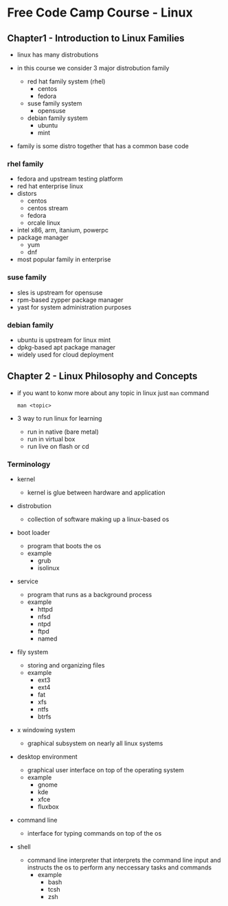 # Free Code Camp Course - Linux

## Chapter1 - Introduction to Linux Families

- linux has many distrobutions

- in this course we consider 3 major distrobution family
  - red hat family system (rhel)
    - centos
    - fedora
  - suse family system
    - opensuse
  - debian family system
    - ubuntu
    - mint

- family is some distro together that has a common base code

### rhel family

- fedora and upstream testing platform
- red hat enterprise linux
- distors
  - centos
  - centos stream
  - fedora
  - orcale linux
- intel x86, arm, itanium, powerpc
- package manager
  - yum
  - dnf
- most popular family in enterprise

### suse family

- sles is upstream for opensuse
- rpm-based zypper package manager
- yast for system administration purposes

### debian family

- ubuntu is upstream for linux mint
- dpkg-based apt package manager
- widely used for cloud deployment

## Chapter 2 - Linux Philosophy and Concepts

- if you want to konw more about any topic in linux just `man` command

    ```shell
    man <topic>
    ```

- 3 way to run linux for learning
  - run in native (bare metal)
  - run in virtual box
  - run live on flash or cd

### Terminology

- kernel
  - kernel is glue between hardware and application

- distrobution
  - collection of software making up a linux-based os

- boot loader
  - program that boots the os
  - example
    - grub
    - isolinux

- service
  - program that runs as a background process
  - example
    - httpd
    - nfsd
    - ntpd
    - ftpd
    - named

- fily system
  - storing and organizing files
  - example
    - ext3
    - ext4
    - fat
    - xfs
    - ntfs
    - btrfs

- x windowing system
  - graphical subsystem on nearly all linux systems

- desktop environment
  - graphical user interface on top of the operating system
  - example
    - gnome
    - kde
    - xfce
    - fluxbox

- command line
  - interface for typing commands on top of the os

- shell
  - command line interpreter that interprets the command line input
    and instructs the os to perform any neccessary tasks and commands
    - example
      - bash
      - tcsh
      - zsh
